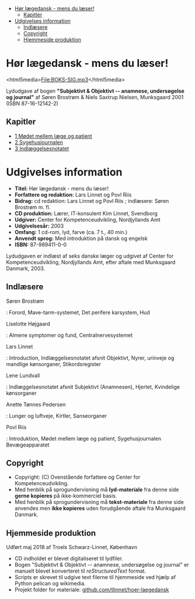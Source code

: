 -   [Hør lægedansk - mens du læser!](#hør-lægedansk---mens-du-læser)
    -   [Kapitler](#kapitler)
-   [Udgivelses information](#udgivelses-information)
    -   [Indlæsere](#indlæsere)
    -   [Copyright](#copyright)
    -   [Hjemmeside produktion](#hjemmeside-produktion)

Hør lægedansk - mens du læser!
==============================

\<html5media\><File:BOKS-SIG.mp3>\</html5media\>

Lydudgave af bogen **"Subjektivt & Objektivt -- anamnese, undersøgelse
og journal"** af Søren Brostrøm & Niels Saxtrup Nielsen, Munksgaard 2001
(ISBN 87-16-12142-2)

Kapitler
--------

-   [1 Mødet mellem læge og
    patient](1_Mødet_mellem_læge_og_patient.rst#)
-   [2 Sygehusjournalen](2_Sygehusjournalen.rst#)
-   [3 Indlæggelsesnotatet](3_Indlæggelsesnotatet.rst#)

Udgivelses information
======================

-   **Titel:** Hør lægedansk - mens du læser!
-   **Forfattere og redaktion:** Lars Linnet og Povl Riis
-   **Bidrag:** cd redaktion: Lars Linnet og Povl Riis ; indlæsere:
    Søren Brostrøm m. fl.
-   **CD produktion:** Lærer, IT-konsulent Kim Linnet, Svendborg
-   **Udgiver:** Center for Kompetenceudvikling, Nordjyllands Amt
-   **Udgivelsesår:** 2003
-   **Omfang:** 1 cd-rom, lyd, farve (ca. 7 t., 40 min.)
-   **Anvendt sprog:** Med introduktion på dansk og engelsk
-   **ISBN:** 87-989411-0-0

Lydudgaven er indlæst af seks danske læger og udgivet af Center for
Kompetenceudvikling, Nordjyllands Amt, efter aftale med Munksgaard
Danmark, 2003.

Indlæsere
---------

Søren Brostrøm

:   Forord, Mave-tarm-systemet, Det perifere karsystem, Hud

Liselotte Højgaard

:   Almene symptomer og fund, Centralnervesystemet

Lars Linnet

:   Introduction, Indlæggelsesnotatet afsnit Objektivt, Nyrer, urinveje
    og mandlige kønsorganer, Stikordsregister

Lene Lundvall

:   Indlæggelsesnotatet afsnit Subjektivt (Anamnesen), Hjertet,
    Kvindelige kønsorganer

Anette Tønnes Pedersen

:   Lunger og luftveje, Kirtler, Sanseorganer

Povl Riis

:   Introduktion, Mødet mellem læge og patient, Sygehusjournalen
    Bevægeapparatet

Copyright
---------

-   Copyright: (C) Ovenstående forfattere og Center for
    Kompetenceudvikling.
-   Med henblik på sprogundervisning må **lyd-materiale** fra denne side
    **gerne kopieres** på ikke-kommerciel basis.
-   Med henblik på sprogundervisning må **tekst-materiale** fra denne
    side anvendes men **ikke kopieres** uden forudgående aftale fra
    Munksgaard Danmark.

Hjemmeside produktion
---------------------

Udført maj 2018 af Troels Schwarz-Linnet, København

-   CD indholdet er blevet digitaliseret til lydfiler.
-   Bogen "Subjektivt & Objektivt -- anamnese, undersøgelse og journal"
    er manuelt blevet konverteret til *reStructuredText* format.
-   Scripts er skrevet til udgive text filerne til hjemmeside ved hjælp
    af Python pelican og wikimedia.
-   Projekt folder for materiale:
    [github.com/tlinnet/hoer-laegedansk](https://github.com/tlinnet/hoer-laegedansk)
